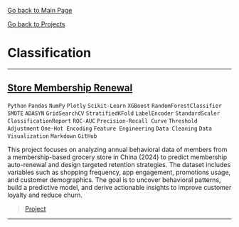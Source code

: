 [Go back to Main Page](https://vpy7.github.io/Portfolio/)

[Go back to Projects](https://vpy7.github.io/Portfolio/Projects.html)

# Classification

---

## [Store Membership Renewal](https://nbviewer.org/github/Vpy7/Jupyter-Analysis-Collection/blob/f81a091db4e1921072158948bd860d08361f1d00/Classification/Store%20Membership%20Renewal/Membership%20groceries%20store%20user%20profile%20Dataset.ipynb)  

`Python` `Pandas` `NumPy` `Plotly` `Scikit-Learn` `XGBoost` `RandomForestClassifier`  `SMOTE` `ADASYN` `GridSearchCV` `StratifiedKFold`  `LabelEncoder` `StandardScaler`  `ClassificationReport` `ROC-AUC` `Precision-Recall Curve`  `Threshold Adjustment` `One-Hot Encoding`  `Feature Engineering` `Data Cleaning` `Data Visualization`  `Markdown` `GitHub`

This project focuses on analyzing annual behavioral data of members from a membership-based grocery store in China (2024) to predict membership auto-renewal and design targeted retention strategies. The dataset includes variables such as shopping frequency, app engagement, promotions usage, and customer demographics. The goal is to uncover behavioral patterns, build a predictive model, and derive actionable insights to improve customer loyalty and reduce churn.

> [Project](https://github.com/Vpy7/Jupyter-Analysis-Collection/tree/main/Classification/Store%20Membership%20Renewal)

---
